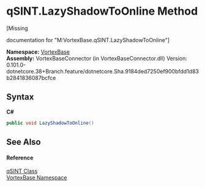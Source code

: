 # qSINT.LazyShadowToOnline Method 
 

\[Missing <summary> documentation for "M:VortexBase.qSINT.LazyShadowToOnline"\]

**Namespace:**&nbsp;<a href="N_VortexBase.md">VortexBase</a><br />**Assembly:**&nbsp;VortexBaseConnector (in VortexBaseConnector.dll) Version: 0.101.0-dotnetcore.38+Branch.feature/dotnetcore.Sha.9184ded7250ef900bfdd1d83b2841836087bcfce

## Syntax

**C#**<br />
``` C#
public void LazyShadowToOnline()
```


## See Also


#### Reference
<a href="T_VortexBase_qSINT.md">qSINT Class</a><br /><a href="N_VortexBase.md">VortexBase Namespace</a><br />